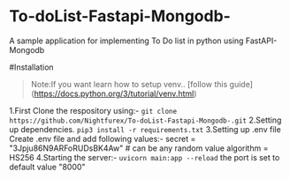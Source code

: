 # To-doList-Fastapi-Mongodb-
A sample application for implementing To Do list in python using FastAPI-Mongodb

#Installation

>Note:If you want learn how to setup venv.. [follow this guide] (https://docs.python.org/3/tutorial/venv.html)


1.First Clone the respository using:-
```git clone https://github.com/Nightfurex/To-doList-Fastapi-Mongodb-.git```
2.Setting up dependencies.
```pip3 install -r requirements.txt```
3.Setting up .env file
Create .env file and add following values:-
secret = "3Jpju86N9ARFoRUDsBK4Aw"  # can be any random value
algorithm = HS256
4.Starting the server:-
```uvicorn main:app --reload```
the port is set to default value "8000"


